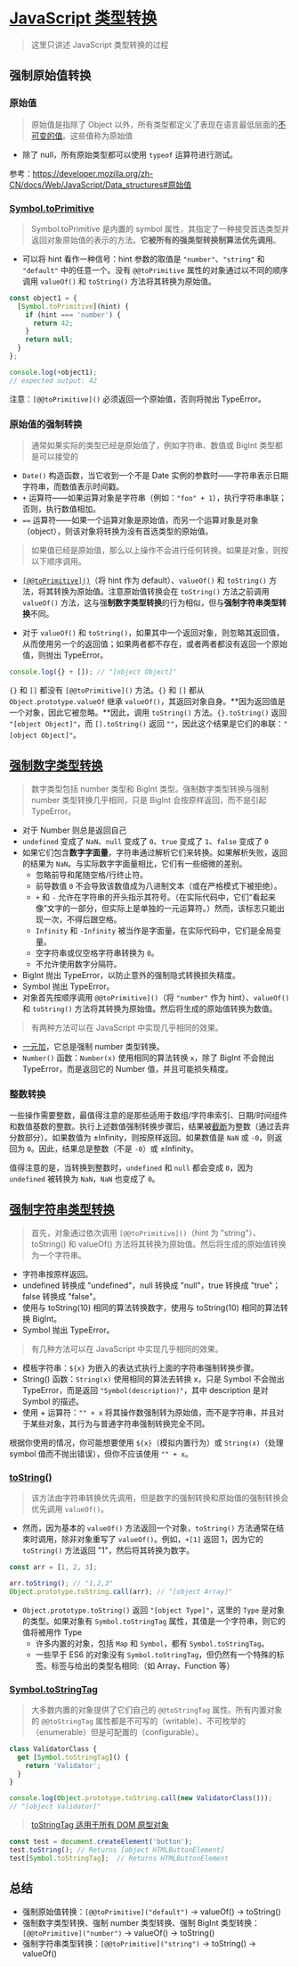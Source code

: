 # [JavaScript 类型转换](https://developer.mozilla.org/zh-CN/docs/Web/JavaScript/Data_structures#强制类型转换)

> 这里只讲述 JavaScript 类型转换的过程

## 强制原始值转换

### 原始值

> 原始值是指除了 Object 以外，所有类型都定义了表现在语言最低层面的[不可变的值](https://developer.mozilla.org/zh-CN/docs/Glossary/Immutable)。这些值称为原始值

* 除了 null，所有原始类型都可以使用 `typeof` 运算符进行测试。

参考：<https://developer.mozilla.org/zh-CN/docs/Web/JavaScript/Data_structures#原始值>

### [Symbol.toPrimitive](https://developer.mozilla.org/zh-CN/docs/Web/JavaScript/Reference/Global_Objects/Symbol/toPrimitive)

> Symbol.toPrimitive 是内置的 symbol 属性，其指定了一种接受首选类型并返回对象原始值的表示的方法。**它被所有的强类型转换制算法优先调用**。

* 可以将 hint 看作一种信号：hint 参数的取值是 `"number"`、`"string"` 和 `"default"` 中的任意一个。没有 `@@toPrimitive` 属性的对象通过以不同的顺序调用 `valueOf()` 和 `toString()` 方法将其转换为原始值。

```js
const object1 = {
  [Symbol.toPrimitive](hint) {
    if (hint === 'number') {
      return 42;
    }
    return null;
  }
};

console.log(+object1);
// expected output: 42
```

注意：`[@@toPrimitive]()` 必须返回一个原始值，否则将抛出 TypeError。

### 原始值的强制转换

> 通常如果实际的类型已经是原始值了，例如字符串、数值或 BigInt 类型都是可以接受的

* `Date()` 构造函数，当它收到一个不是 Date 实例的参数时——字符串表示日期字符串，而数值表示时间戳。
* `+` 运算符——如果运算对象是字符串（例如：`"foo" + 1`），执行字符串串联；否则，执行数值相加。
* `==` 运算符——如果一个运算对象是原始值，而另一个运算对象是对象（object），则该对象将转换为没有首选类型的原始值。

> 如果值已经是原始值，那么以上操作不会进行任何转换。如果是对象，则按以下顺序调用。

* [`[@@toPrimitive]()`](https://developer.mozilla.org/zh-CN/docs/Web/JavaScript/Reference/Global_Objects/Symbol/toPrimitive)（将 hint 作为 default）、`valueOf()` 和 `toString()` 方法，将其转换为原始值。注意原始值转换会在 `toString()` 方法之前调用 `valueOf()` 方法，这与强**制数字类型转换**的行为相似，但与**强制字符串类型转换**不同。

* 对于 `valueOf()` 和 `toString()`，如果其中一个返回对象，则忽略其返回值，从而使用另一个的返回值；如果两者都不存在，或者两者都没有返回一个原始值，则抛出 TypeError。

```js
console.log({} + []); // "[object Object]"
```

`{}` 和 `[]` 都没有 `[@@toPrimitive]()` 方法。`{}` 和 `[]` 都从 `Object.prototype.valueOf` 继承 `valueOf()`，其返回对象自身。**因为返回值是一个对象，因此它被忽略。**因此，调用 `toString()` 方法。`{}.toString()` 返回 `"[object Object]"`，而 `[].toString()` 返回 `""`，因此这个结果是它们的串联：`"[object Object]"`。

## [强制数字类型转换](https://developer.mozilla.org/zh-CN/docs/Web/JavaScript/Reference/Global_Objects/Number#number_强制转换)

> 数字类型包括 number 类型和 BigInt 类型。强制数字类型转换与强制 number 类型转换几乎相同，只是 BigInt 会按原样返回，而不是引起 TypeError。

* 对于 Number 则总是返回自己
* `undefined` 变成了 `NaN`、`null` 变成了 `0`、`true` 变成了 `1`、`false` 变成了 `0`
* 如果它们包含**数字字面量**，字符串通过解析它们来转换。如果解析失败，返回的结果为 `NaN`。与实际数字字面量相比，它们有一些细微的差别。
  * 忽略前导和尾随空格/行终止符。
  * 前导数值 `0` 不会导致该数值成为八进制文本（或在严格模式下被拒绝）。
  * `+` 和 `-` 允许在字符串的开头指示其符号。（在实际代码中，它们“看起来像”文字的一部分，但实际上是单独的一元运算符。）然而，该标志只能出现一次，不得后跟空格。
  * `Infinity` 和 `-Infinity` 被当作是字面量。在实际代码中，它们是全局变量。
  * 空字符串或仅空格字符串转换为 `0`。
  * 不允许使用数字分隔符。
* BigInt 抛出 TypeError，以防止意外的强制隐式转换损失精度。
* Symbol 抛出 TypeError。
* 对象首先按顺序调用 `@@toPrimitive]()`（将 `"number"` 作为 hint）、`valueOf()` 和 `toString()` 方法将其转换为原始值。然后将生成的原始值转换为数值。

>有两种方法可以在 JavaScript 中实现几乎相同的效果。

* [一元加](https://developer.mozilla.org/zh-CN/docs/Web/JavaScript/Reference/Operators/Unary_plus)，它总是强制 number 类型转换。
* `Number()` 函数：`Number(x)` 使用相同的算法转换 `x`，除了 BigInt 不会抛出 TypeError，而是返回它的 Number 值，并且可能损失精度。

### 整数转换

 一些操作需要整数，最值得注意的是那些适用于数组/字符串索引、日期/时间组件和数值基数的整数。执行上述数值强制转换步骤后，结果被[截断](https://developer.mozilla.org/en-US/docs/Web/JavaScript/Reference/Global_Objects/Math/trunc)为整数（通过丢弃分数部分）。如果数值为 ±Infinity，则按原样返回。如果数值是 `NaN` 或 `-0`，则返回为 `0`。因此，结果总是整数（不是 `-0`）或 ±Infinity。

 值得注意的是，当转换到整数时，`undefined` 和 `null` 都会变成 `0`，因为 `undefined` 被转换为 `NaN`，`NaN` 也变成了 `0`。

## [强制字符串类型转换](https://developer.mozilla.org/zh-CN/docs/Web/JavaScript/Reference/Global_Objects/String#字符串强制转换)

>首先，对象通过依次调用 `[@@toPrimitive]()`（hint 为 "string"）、toString() 和 valueOf() 方法将其转换为原始值。然后将生成的原始值转换为一个字符串。

* 字符串按原样返回。
* undefined 转换成 "undefined"，null 转换成 "null"，true 转换成 "true"；false 转换成 "false"。
* 使用与 toString(10) 相同的算法转换数字，使用与 toString(10) 相同的算法转换 BigInt。
* Symbol 抛出 TypeError。

>有几种方法可以在 JavaScript 中实现几乎相同的效果。

* 模板字符串：`${x}` 为嵌入的表达式执行上面的字符串强制转换步骤。
* String() 函数：`String(x)` 使用相同的算法去转换 x，只是 Symbol 不会抛出 TypeError，而是返回 `"Symbol(description)"`，其中 description 是对 Symbol 的描述。
* 使用 + 运算符：`"" + x` 将其操作数强制转为原始值，而不是字符串，并且对于某些对象，其行为与普通字符串强制转换完全不同。

根据你使用的情况，你可能想要使用 `${x}`（模拟内置行为）或 `String(x)`（处理 symbol 值而不抛出错误），但你不应该使用 `"" + x`。

### [toString()](https://developer.mozilla.org/zh-CN/docs/Web/JavaScript/Reference/Global_Objects/Object/toString)

>该方法由字符串转换优先调用，但是数字的强制转换和原始值的强制转换会优先调用 `valueOf()`。

* 然而，因为基本的 `valueOf()` 方法返回一个对象，`toString()` 方法通常在结束时调用，除非对象重写了 `valueOf()`。例如，`+[1]` 返回 1，因为它的 `toString()` 方法返回 "1"，然后将其转换为数字。

```js
const arr = [1, 2, 3];

arr.toString(); // "1,2,3"
Object.prototype.toString.call(arr); // "[object Array]"
```

* `Object.prototype.toString()` 返回 `"[object Type]"`，这里的 `Type` 是对象的类型。如果对象有 `Symbol.toStringTag` 属性，其值是一个字符串，则它的值将被用作 Type
  * 许多内置的对象，包括 `Map` 和 `Symbol`，都有 `Symbol.toStringTag`。
  * 一些早于 ES6 的对象没有 `Symbol.toStringTag`，但仍然有一个特殊的标签。标签与给出的类型名相同:（如 Array、Function 等）

### [Symbol.toStringTag](https://developer.mozilla.org/zh-CN/docs/Web/JavaScript/Reference/Global_Objects/Symbol/toStringTag)

>大多数内置的对象提供了它们自己的 `@@toStringTag` 属性。所有内置对象的 `@@toStringTag` 属性都是不可写的（writable）、不可枚举的（enumerable）但是可配置的（configurable）。

```js
class ValidatorClass {
  get [Symbol.toStringTag]() {
    return 'Validator';
  }
}

console.log(Object.prototype.toString.call(new ValidatorClass()));
// "[object Validator]"
```

> [toStringTag 适用于所有 DOM 原型对象](https://developer.mozilla.org/zh-CN/docs/Web/JavaScript/Reference/Global_Objects/Symbol/toStringTag#tostringtag_适用于所有_dom_原型对象)

```js
const test = document.createElement('button');
test.toString(); // Returns [object HTMLButtonElement]
test[Symbol.toStringTag];  // Returns HTMLButtonElement
```

## 总结

* 强制原始值转换：`[@@toPrimitive]("default")` → valueOf() → toString()
* 强制数字类型转换、强制 number 类型转换、强制 BigInt 类型转换：`[@@toPrimitive]("number")` → valueOf() → toString()
* 强制字符串类型转换：`[@@toPrimitive]("string")` → toString() → valueOf()
